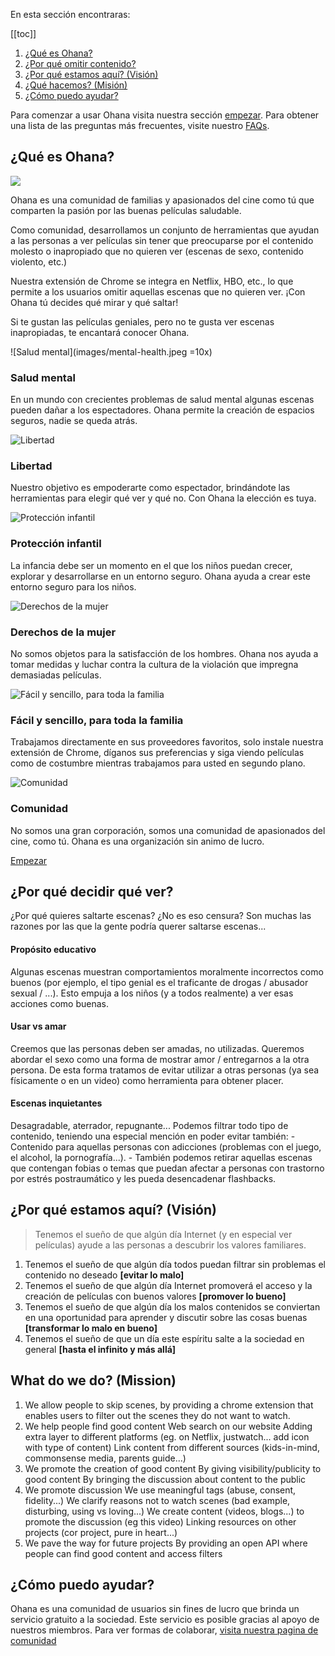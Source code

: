En esta sección encontraras:

[[toc]]

1.  [¿Qué es Ohana?](#what-is-ohana)
2.  [¿Por qué omitir contenido?](#why-skipping)
3.  [¿Por qué estamos aquí? (Visión)](#vision-statement)
4.  [¿Qué hacemos? (Misión)](#mission-statement)
5.  [¿Cómo puedo ayudar?](#how-can-i-help)

Para comenzar a usar Ohana visita nuestra sección [empezar](/get-started). Para obtener una lista de las preguntas más frecuentes, visite nuestro [FAQs](/faqs).

## ¿Qué es Ohana?

![](images/means-family.jpg)

Ohana es una comunidad de familias y apasionados del cine como tú que comparten la pasión por las buenas películas saludable.

Como comunidad, desarrollamos un conjunto de herramientas que ayudan a las personas a ver películas sin tener que preocuparse por el contenido molesto o inapropiado que no quieren ver (escenas de sexo, contenido violento, etc.)

Nuestra extensión de Chrome se integra en Netflix, HBO, etc., lo que permite a los usuarios omitir aquellas escenas que no quieren ver. ¡Con Ohana tú decides qué mirar y qué saltar!

Si te gustan las películas geniales, pero no te gusta ver escenas inapropiadas, te encantará conocer Ohana.

![Salud mental](images/mental-health.jpeg =10x)

### Salud mental

En un mundo con crecientes problemas de salud mental algunas escenas pueden dañar a los espectadores. Ohana permite la creación de espacios seguros, nadie se queda atrás.

![Libertad](images/choice-square.png)

### Libertad

Nuestro objetivo es empoderarte como espectador, brindándote las herramientas para elegir qué ver y qué no. Con Ohana la elección es tuya.

![Protección infantil](images/fam-square.jpg)

### Protección infantil

La infancia debe ser un momento en el que los niños puedan crecer, explorar y desarrollarse en un entorno seguro. Ohana ayuda a crear este entorno seguro para los niños.

![Derechos de la mujer](images/womens-rights-square.png)

### Derechos de la mujer

No somos objetos para la satisfacción de los hombres. Ohana nos ayuda a tomar medidas y luchar contra la cultura de la violación que impregna demasiadas películas.

![Fácil y sencillo, para toda la familia](images/providers-square.jpg)

### Fácil y sencillo, para toda la familia

Trabajamos directamente en sus proveedores favoritos, solo instale nuestra extensión de Chrome, díganos sus preferencias y siga viendo películas como de costumbre mientras trabajamos para usted en segundo plano.

![Comunidad](images/keyboard-square.jpg)

### Comunidad

No somos una gran corporación, somos una comunidad de apasionados del cine, como tú. Ohana es una organización sin animo de lucro.

[Empezar](/get-started)

## ¿Por qué decidir qué ver?

¿Por qué quieres saltarte escenas? ¿No es eso censura? Son muchas las razones por las que la gente podría querer saltarse escenas...

#### Propósito educativo

Algunas escenas muestran comportamientos moralmente incorrectos como buenos (por ejemplo, el tipo genial es el traficante de drogas / abusador sexual / ...). Esto empuja a los niños (y a todos realmente) a ver esas acciones como buenas.

#### Usar vs amar

Creemos que las personas deben ser amadas, no utilizadas. Queremos abordar el sexo como una forma de mostrar amor / entregarnos a la otra persona. De esta forma tratamos de evitar utilizar a otras personas (ya sea físicamente o en un video) como herramienta para obtener placer.

#### Escenas inquietantes

Desagradable, aterrador, repugnante... Podemos filtrar todo tipo de contenido, teniendo una especial mención en poder evitar también: - Contenido para aquellas personas con adicciones (problemas con el juego, el alcohol, la pornografía...). - También podemos retirar aquellas escenas que contengan fobias o temas que puedan afectar a personas con trastorno por estrés postraumático y les pueda desencadenar flashbacks.

## ¿Por qué estamos aquí? (Visión)

> Tenemos el sueño de que algún día Internet (y en especial ver películas) ayude a las personas a descubrir los valores familiares.

1.  Tenemos el sueño de que algún día todos puedan filtrar sin problemas el contenido no deseado **\[evitar lo malo\]**
2.  Tenemos el sueño de que algún día Internet promoverá el acceso y la creación de películas con buenos valores **\[promover lo bueno\]**
3.  Tenemos el sueño de que algún día los malos contenidos se conviertan en una oportunidad para aprender y discutir sobre las cosas buenas **\[transformar lo malo en bueno\]**
4.  Tenemos el sueño de que un día este espíritu salte a la sociedad en general **\[hasta el infinito y más allá\]**

## What do we do? (Mission)

1.  We allow people to skip scenes, by providing a chrome extension that enables users to filter out the scenes they do not want to watch.
2.  We help people find good content Web search on our website Adding extra layer to different platforms (eg. on Netflix, justwatch... add icon with type of content) Link content from different sources (kids-in-mind, commonsense media, parents guide...)
3.  We promote the creation of good content By giving visibility/publicity to good content By bringing the discussion about content to the public
4.  We promote discussion We use meaningful tags (abuse, consent, fidelity...) We clarify reasons not to watch scenes (bad example, disturbing, using vs loving...) We create content (videos, blogs...) to promote the discussion (eg this video) Linking resources on other projects (cor project, pure in heart...)
5.  We pave the way for future projects By providing an open API where people can find good content and access filters

## ¿Cómo puedo ayudar?

Ohana es una comunidad de usuarios sin fines de lucro que brinda un servicio gratuito a la sociedad. Este servicio es posible gracias al apoyo de nuestros miembros. Para ver formas de colaborar, [visita nuestra pagina de comunidad](https://ohana.tv/community)
